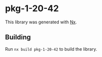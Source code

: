 # pkg-1-20-42

This library was generated with [Nx](https://nx.dev).

## Building

Run `nx build pkg-1-20-42` to build the library.
